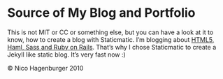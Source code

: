 Source of My Blog and Portfolio
===============================

This is not MIT or CC or something else, but you can have a look at it to know, how to create a blog with Staticmatic.
I’m blogging about [HTML5, Haml, Sass and Ruby on Rails](http://www.hagenburger.net).
That’s why I chose Staticmatic to create a Jekyll like static blog.
It’s very fast now :)

© Nico Hagenburger 2010
